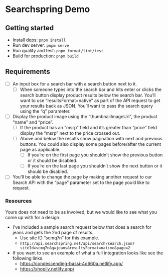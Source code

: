 # Searchspring Demo

## Getting started

- Install deps: `pnpm install`
- Run dev server: `pnpm serve`
- Run quality and test: `pnpm format/lint/test`
- Build for production: `pnpm build`

## Requirements

- [ ] An input box for a search bar with a search button next to it.
  - [ ] When someone types into the search bar and hits enter or clicks the search button display product results below the search bar.
        You’ll want to use “resultsFormat=native” as part of the API request to get your results back as JSON.
        You’ll want to pass the search query using the “q” parameter.
- [ ] Display the product image using the “thumbnailImageUrl”, the product “name” and “price”.
  - [ ] If the product has an “msrp” field and it’s greater than “price” field display the “msrp” next to the price crossed out.
  - [ ] Above and below the results show pagination with next and previous buttons. You could also display some pages before/after the current page as applicable.
    - [ ] If you’re on the first page you shouldn’t show the previous button or it should be disabled.
    - [ ] If you’re on the last page you shouldn’t show the next button or it should be disabled.
- [ ] You’ll be able to change the page by making another request to our Search API with the “page” parameter set to the page you’d like to request.

### Resources

Yours does not need to be as involved, but we would like to see what you come up with for a design.

- I’ve included a sample search request below that does a search for jeans and gets the 2nd page of results.
  - Use site ID “scmq7n” for this example.
  - `http://api.searchspring.net/api/search/search.json?siteId=scmq7n&q=jeans&resultsFormat=native&page=2`
- If you want to see an example of what a full integration looks like see the following links.
  - https://condescending-bassi-4d660a.netlify.app/
  - https://shopily.netlify.app/
